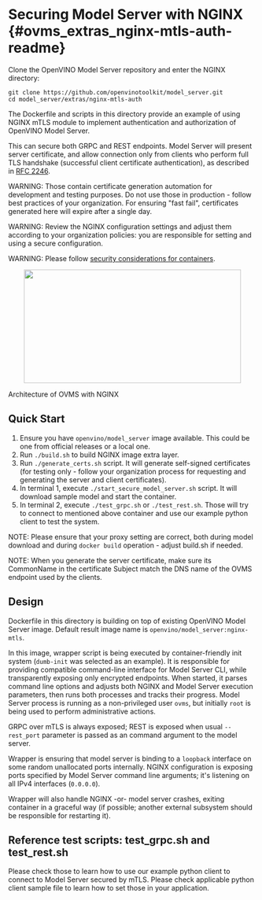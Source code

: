 # Securing Model Server with NGINX {#ovms_extras_nginx-mtls-auth-readme}

Clone the OpenVINO Model Server repository and enter the NGINX directory:
```
git clone https://github.com/openvinotoolkit/model_server.git
cd model_server/extras/nginx-mtls-auth
```

The Dockerfile and scripts in this directory provide an example of using NGINX mTLS module to implement authentication and authorization of OpenVINO Model Server.

This can secure both GRPC and REST endpoints. Model Server will present server certificate, and allow connection only from clients who perform full TLS handshake (successful client certificate authentication), as described in [RFC 2246](https://www.ietf.org/rfc/rfc2246.txt).

WARNING: Those contain certificate generation automation for development and testing purposes. Do not use those in production - follow best practices of your organization. For ensuring "fast fail", certificates generated here will expire after a single day.

WARNING: Review the NGINX configuration settings and adjust them according to your organization policies: you are responsible for setting and using a secure configuration.

WARNING: Please follow [security considerations for containers](../../docs/docker_container.md#sec).


<p align="center">
  <img width="441" height="231" src="assets/nginx.png">
</p>
Architecture of OVMS with NGINX

## Quick Start

1. Ensure you have `openvino/model_server` image available. This could be one from official releases or a local one.
2. Run `./build.sh` to build NGINX image extra layer.
3. Run `./generate_certs.sh`  script. It will generate self-signed certificates (for testing only - follow your organization process for requesting and generating the server and client certificates).
3. In terminal 1, execute `./start_secure_model_server.sh` script. It will download sample model and start the container.
4. In terminal 2, execute `./test_grpc.sh` or `./test_rest.sh`. Those will try to connect to mentioned above container and use our example python client to test the system.

NOTE: Please ensure that your proxy setting are correct, both during model download and during `docker build` operation - adjust build.sh if needed.

NOTE: When you generate the server certificate, make sure its CommonName in the certificate Subject match the DNS name of the OVMS endpoint used by the clients.

## Design

Dockerfile in this directory is building on top of existing OpenVINO Model Server image. Default result image name is `openvino/model_server:nginx-mtls`.

In this image, wrapper script is being executed by container-friendly init system (`dumb-init` was selected as an example). It is responsible for providing compatible command-line interface for Model Server CLI, while transparently exposing only encrypted endpoints.
When started, it parses command line options and adjusts both NGINX and Model Server execution parameters, then runs both processes and tracks their progress. Model Server process is running as a non-privileged user `ovms`, but initially `root` is being used to perform administrative actions.

GRPC over mTLS is always exposed; REST is exposed when usual `--rest_port` parameter is passed as an command argument to the model server.

Wrapper is ensuring that model server is binding to a `loopback` interface on some random unallocated ports internally. NGINX configuration is exposing ports specified by Model Server command line arguments; it's listening on all IPv4 interfaces (`0.0.0.0`).

Wrapper will also handle NGINX -or- model server crashes, exiting container in a graceful way (if possible; another external subsystem should be responsible for restarting it).

## Reference test scripts: test_grpc.sh and test_rest.sh

Please check those to learn how to use our example python client to connect to Model Server secured by mTLS. Please check applicable python client sample file to learn how to set those in your application.





